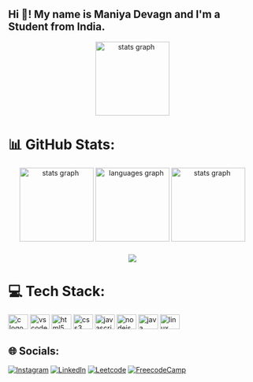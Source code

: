 
<!-- # 💫 About Me:
i'm currently working on Java, Javascript and Python. -->

<h2 align="left">Hi 👋! My name is Maniya Devagn and I'm a Student from India.</h2>
<div align="center">
<img src="https://github-stats-alpha.vercel.app/api?username=devagn611&cc=000&tc=fff&ic=fff&bc=000" height="150" alt="stats graph"  />
</div>

###

# 📊 GitHub Stats:
<!-- ![](https://github-readme-stats.vercel.app/api?username=devagn611&theme=tokyonight&hide_border=false&include_all_commits=true&count_private=false) -->
<!-- ![](https://github-readme-streak-stats.herokuapp.com/?user=devagn611&theme=tokyonight&hide_border=false) -->
<!-- <br/> -->
<!-- ![](https://github-readme-stats.vercel.app/api/top-langs/?username=devagn611&theme=tokyonight&hide_border=false&include_all_commits=true&count_private=false&layout=compact) -->
<div align="center">
  <img src="https://github-readme-stats.vercel.app/api?username=devagn611&hide_title=true&hide_rank=false&show_icons=true&include_all_commits=true&count_private=true&disable_animations=false&theme=dracula&locale=en&hide_border=false" height="150" alt="stats graph"  />
  <img src="https://github-readme-stats.vercel.app/api/top-langs?username=devagn611&locale=en&hide_title=false&layout=compact&card_width=320&langs_count=5&theme=dracula&hide_border=false" height="150" alt="languages graph"  />
   <img src="https://github-readme-streak-stats.herokuapp.com/?user=devagn611&theme=tokyonight&hide_border=false" height="150" alt="stats graph"  />
</div>

###
<div align="center">
  <img src="https://profile-counter.glitch.me/devagn611/count.svg?"  />
</div>

# 💻 Tech Stack:
<!-- ![CSS3](https://img.shields.io/badge/css3-%231572B6.svg?style=flat&logo=css3&logoColor=white) ![C](https://img.shields.io/badge/c-%2300599C.svg?style=flat&logo=c&logoColor=white) ![Java](https://img.shields.io/badge/java-%23ED8B00.svg?style=flat&logo=openjdk&logoColor=white) ![HTML5](https://img.shields.io/badge/html5-%23E34F26.svg?style=flat&logo=html5&logoColor=white) ![JavaScript](https://img.shields.io/badge/javascript-%23323330.svg?style=flat&logo=javascript&logoColor=%23F7DF1E) ![NodeJS](https://img.shields.io/badge/node.js-6DA55F?style=flat&logo=node.js&logoColor=white)  ![API](https://img.shields.io/badge/API-%23323330.svg?style=flat&logo=fastapi&logoColor=%23F7DF1E)  -->
<div align="left">
  <img src="https://cdn.jsdelivr.net/gh/devicons/devicon/icons/c/c-original.svg" height="30" width="40" alt="c logo"  />
  <img src="https://cdn.jsdelivr.net/gh/devicons/devicon/icons/vscode/vscode-original.svg" height="30" width="40" alt="vscode logo"  />
  <img src="https://cdn.jsdelivr.net/gh/devicons/devicon/icons/html5/html5-original.svg" height="30" width="40" alt="html5 logo"  />
  <img src="https://cdn.jsdelivr.net/gh/devicons/devicon/icons/css3/css3-original.svg" height="30" width="40" alt="css3 logo"  />
  <img src="https://cdn.jsdelivr.net/gh/devicons/devicon/icons/javascript/javascript-original.svg" height="30" width="40" alt="javascript logo"  />
  <img src="https://cdn.jsdelivr.net/gh/devicons/devicon/icons/nodejs/nodejs-original.svg" height="30" width="40" alt="nodejs logo"  />
  <img src="https://cdn.jsdelivr.net/gh/devicons/devicon/icons/java/java-original.svg" height="30" width="40" alt="java logo"  />
  <img src="https://cdn.jsdelivr.net/gh/devicons/devicon/icons/linux/linux-original.svg" height="30" width="40" alt="linux logo"  />
</div>



## 🌐 Socials:
[![Instagram](https://img.shields.io/badge/Instagram-%23E4405F.svg?style=for-the-badge&logo=Instagram&logoColor=white)](https://instagram.com/devagn_maniya) 
[![LinkedIn](https://img.shields.io/badge/LinkedIn-%230077B5.svg?style=for-the-badge&logo=linkedin&logoColor=white)](https://linkedin.com/in/devagn-maniya-b47aba260)
[![Leetcode](https://img.shields.io/badge/-LeetCode-FFA116?style=for-the-badge&logo=LeetCode&logoColor=black)](https://leetcode.com/devagn_maniya/)
[![FreecodeCamp](https://img.shields.io/badge/freecodecamp-27273D?style=for-the-badge&logo=freecodecamp&logoColor=black)](https://freecodecamp.com/devagn_maniya)

